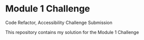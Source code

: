 # Module 1 Challenge

Code Refactor, Accessibility Challenge Submission

This repository contains my solution for the Module 1 Challenge
